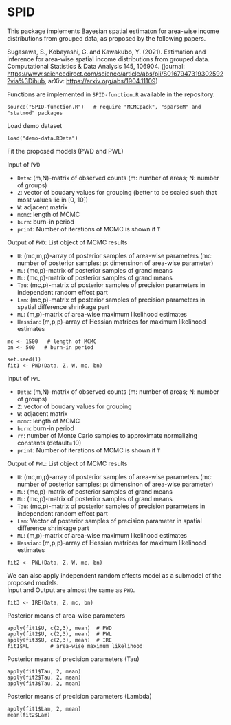 # SPID
This package implements Bayesian spatial estimaton for area-wise income distributions from grouped data, as proposed by the following papers.

Sugasawa, S., Kobayashi, G. and Kawakubo, Y. (2021). Estimation and inference for area-wise spatial income distributions from grouped data. Computational Statistics & Data Analysis 145, 106904. (journal: https://www.sciencedirect.com/science/article/abs/pii/S0167947319302592?via%3Dihub, arXiv: https://arxiv.org/abs/1904.11109)

Functions are implemented in `SPID-function.R` available in the repository.

```{r}
source("SPID-function.R")   # require "MCMCpack", "sparseM" and "statmod" packages
```

Load demo dataset
```{r}
load("demo-data.RData")
```

Fit the proposed models (PWD and PWL)

Input of `PWD` 

- `Data`: (m,N)-matrix of observed counts (m: number of areas; N: number of groups)
- `Z`: vector of boudary values for grouping (better to be scaled such that most values lie in [0, 10])
- `W`: adjacent matrix
- `mcmc`: length of MCMC 
- `burn`: burn-in period
- `print`: Number of iterations of MCMC is shown if `T`

Output of `PWD`: List object of MCMC results

- `U`: (mc,m,p)-array of posterior samples of area-wise parameters (mc: number of posterior samples; p: dimensinon of area-wise parameter)
- `Mu`: (mc,p)-matrix of posterior samples of grand means
- `Mu`: (mc,p)-matrix of posterior samples of grand means
- `Tau`: (mc,p)-matrix of posterior samples of precision parameters in independent random effect part
- `Lam`: (mc,p)-matrix of posterior samples of precision parameters in spatial difference shrinkage part
- `ML`: (m,p)-matrix of area-wise maximum likelihood estimates 
- `Hessian`: (m,p,p)-array of Hessian matrices for maximum likelihood estimates

```{r}
mc <- 1500   # length of MCMC
bn <- 500   # burn-in period

set.seed(1)
fit1 <- PWD(Data, Z, W, mc, bn)
```

Input of `PWL` 

- `Data`: (m,N)-matrix of observed counts (m: number of areas; N: number of groups)
- `Z`: vector of boudary values for grouping 
- `W`: adjacent matrix
- `mcmc`: length of MCMC 
- `burn`: burn-in period
- `rn`: number of Monte Carlo samples to approximate normalizing constants (default=10)
- `print`: Number of iterations of MCMC is shown if `T`

Output of `PWL`: List object of MCMC results

- `U`: (mc,m,p)-array of posterior samples of area-wise parameters (mc: number of posterior samples; p: dimensinon of area-wise parameter)
- `Mu`: (mc,p)-matrix of posterior samples of grand means
- `Mu`: (mc,p)-matrix of posterior samples of grand means
- `Tau`: (mc,p)-matrix of posterior samples of precision parameters in independent random effect part
- `Lam`: Vector of posterior samples of precision parameter in spatial difference shrinkage part
- `ML`: (m,p)-matrix of area-wise maximum likelihood estimates 
- `Hessian`: (m,p,p)-array of Hessian matrices for maximum likelihood estimates

```{r}
fit2 <- PWL(Data, Z, W, mc, bn)
```

We can also apply independent random effects model as a submodel of the proposed models.  
Input and Output are almost the same as `PWD`.
```{r}
fit3 <- IRE(Data, Z, mc, bn)
```

Posterior means of area-wise parameters 
```{r}
apply(fit1$U, c(2,3), mean)  # PWD
apply(fit2$U, c(2,3), mean)  # PWL   
apply(fit3$U, c(2,3), mean)  # IRE
fit1$ML       # area-wise maximum likelihood  
```

Posterior means of precision parameters (Tau) 
```{r}
apply(fit1$Tau, 2, mean)   
apply(fit2$Tau, 2, mean)
apply(fit3$Tau, 2, mean)
```

Posterior means of precision parameters (Lambda) 
```{r}
apply(fit1$Lam, 2, mean)
mean(fit2$Lam)
```






